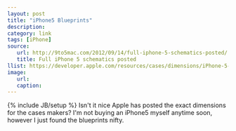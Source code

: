 ```yaml
---
layout: post
title: "iPhone5 Blueprints"
description:
category: link
tags: [iPhone]
source:
   url: http://9to5mac.com/2012/09/14/full-iphone-5-schematics-posted/
   title: Full iPhone 5 schematics posted
llist: https://developer.apple.com/resources/cases/dimensions/iPhone-5-dimensions.pdf
image:
   url:
   caption:
---
```

{% include JB/setup %}
Isn't it nice Apple has posted the exact dimensions for the cases makers? I'm not buying an iPhone5 myself anytime soon, however I just found the blueprints nifty.